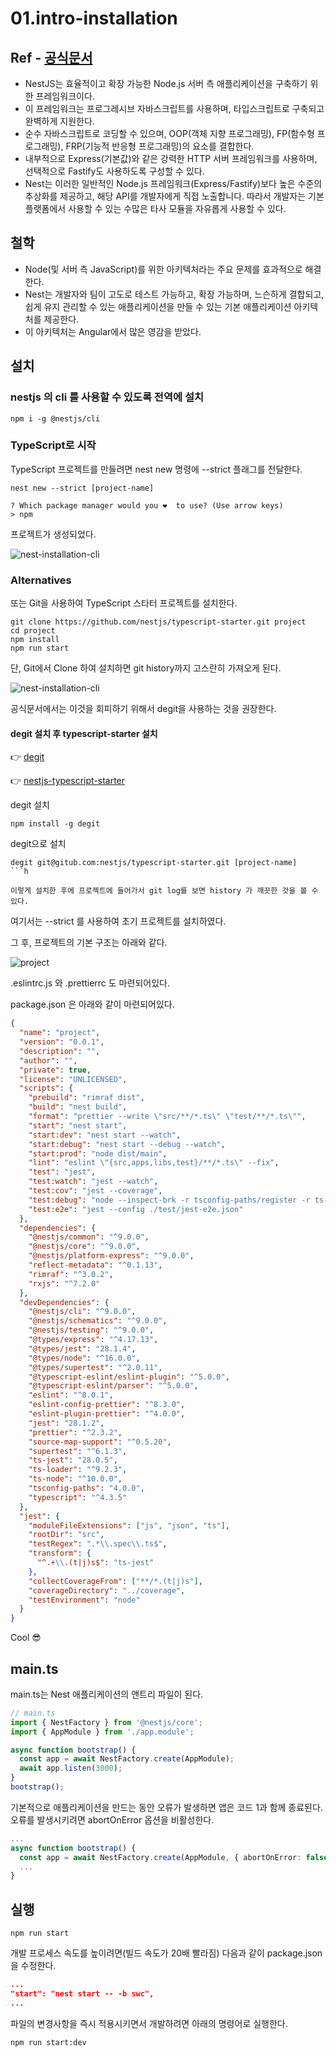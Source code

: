 # 01.intro-installation

## Ref - [공식문서](https://docs.nestjs.com/)

- NestJS는 효율적이고 확장 가능한 Node.js 서버 측 애플리케이션을 구축하기 위한 프레임워크이다.
- 이 프레임워크는 프로그레시브 자바스크립트를 사용하며, 타입스크립트로 구축되고 완벽하게 지원한다.
- 순수 자바스크립트로 코딩할 수 있으며, OOP(객체 지향 프로그래밍), FP(함수형 프로그래밍),
  FRP(기능적 반응형 프로그래밍)의 요소를 결합한다.
- 내부적으로 Express(기본값)와 같은 강력한 HTTP 서버 프레임워크를 사용하며, 선택적으로 Fastify도
  사용하도록 구성할 수 있다.
- Nest는 이러한 일반적인 Node.js 프레임워크(Express/Fastify)보다 높은 수준의 추상화를 제공하고,
  해당 API를 개발자에게 직접 노출합니다. 따라서 개발자는 기본 플랫폼에서 사용할 수 있는 수많은 타사
  모듈을 자유롭게 사용할 수 있다.

## 철학

- Node(및 서버 측 JavaScript)를 위한 아키텍처라는 주요 문제를 효과적으로 해결한다.
- Nest는 개발자와 팀이 고도로 테스트 가능하고, 확장 가능하며, 느슨하게 결합되고, 쉽게 유지 관리할 수 있는
  애플리케이션을 만들 수 있는 기본 애플리케이션 아키텍처를 제공한다.
- 이 아키텍처는 Angular에서 많은 영감을 받았다.

## 설치

### nestjs 의 cli 를 사용할 수 있도록 전역에 설치

```shell
npm i -g @nestjs/cli
```

### TypeScript로 시작

TypeScript 프로젝트를 만들려면 nest new 명령에 --strict 플래그를 전달한다.

```shell
nest new --strict [project-name]
```

```shell
? Which package manager would you ❤️  to use? (Use arrow keys)
> npm
```

프로젝트가 생성되었다.

![nest-installation-cli](./assets/nest-install-cli.png)

### Alternatives

또는 Git을 사용하여 TypeScript 스타터 프로젝트를 설치한다.

```shell
git clone https://github.com/nestjs/typescript-starter.git project
cd project
npm install
npm run start
```

단, Git에서 Clone 하여 설치하면 git history까지 고스란히 가져오게 된다.

![nest-installation-cli](./assets/nest-starter-git-history.png)

공식문서에서는 이것을 회피하기 위해서 degit을 사용하는 것을 권장한다.

#### degit 설치 후 typescript-starter 설치

👉 [degit](https://github.com/Rich-Harris/degit)

👉 [nestjs-typescript-starter](https://github.com/nestjs/typescript-starter)

degit 설치

```shell
npm install -g degit
```

degit으로 설치

````shell
degit git@gitub.com:nestjs/typescript-starter.git [project-name]
```h

이렇게 설치한 후에 프로젝트에 들어가서 git log를 보면 history 가 깨끗한 것을 볼 수 있다.
````

여기서는 --strict 를 사용하여 초기 프로젝트를 설치하였다.

그 후, 프로젝트의 기본 구조는 아래와 같다.

![project](./assets/nest-project.png)

.eslintrc.js 와 .prettierrc 도 마련되어있다.

package.json 은 아래와 같이 마련되어있다.

```json
{
  "name": "project",
  "version": "0.0.1",
  "description": "",
  "author": "",
  "private": true,
  "license": "UNLICENSED",
  "scripts": {
    "prebuild": "rimraf dist",
    "build": "nest build",
    "format": "prettier --write \"src/**/*.ts\" \"test/**/*.ts\"",
    "start": "nest start",
    "start:dev": "nest start --watch",
    "start:debug": "nest start --debug --watch",
    "start:prod": "node dist/main",
    "lint": "eslint \"{src,apps,libs,test}/**/*.ts\" --fix",
    "test": "jest",
    "test:watch": "jest --watch",
    "test:cov": "jest --coverage",
    "test:debug": "node --inspect-brk -r tsconfig-paths/register -r ts-node/register node_modules/.bin/jest --runInBand",
    "test:e2e": "jest --config ./test/jest-e2e.json"
  },
  "dependencies": {
    "@nestjs/common": "^9.0.0",
    "@nestjs/core": "^9.0.0",
    "@nestjs/platform-express": "^9.0.0",
    "reflect-metadata": "^0.1.13",
    "rimraf": "^3.0.2",
    "rxjs": "^7.2.0"
  },
  "devDependencies": {
    "@nestjs/cli": "^9.0.0",
    "@nestjs/schematics": "^9.0.0",
    "@nestjs/testing": "^9.0.0",
    "@types/express": "^4.17.13",
    "@types/jest": "28.1.4",
    "@types/node": "^16.0.0",
    "@types/supertest": "^2.0.11",
    "@typescript-eslint/eslint-plugin": "^5.0.0",
    "@typescript-eslint/parser": "^5.0.0",
    "eslint": "^8.0.1",
    "eslint-config-prettier": "^8.3.0",
    "eslint-plugin-prettier": "^4.0.0",
    "jest": "28.1.2",
    "prettier": "^2.3.2",
    "source-map-support": "^0.5.20",
    "supertest": "^6.1.3",
    "ts-jest": "28.0.5",
    "ts-loader": "^9.2.3",
    "ts-node": "^10.0.0",
    "tsconfig-paths": "4.0.0",
    "typescript": "^4.3.5"
  },
  "jest": {
    "moduleFileExtensions": ["js", "json", "ts"],
    "rootDir": "src",
    "testRegex": ".*\\.spec\\.ts$",
    "transform": {
      "^.+\\.(t|j)s$": "ts-jest"
    },
    "collectCoverageFrom": ["**/*.(t|j)s"],
    "coverageDirectory": "../coverage",
    "testEnvironment": "node"
  }
}
```

Cool 😎

## main.ts

main.ts는 Nest 애플리케이션의 앤트리 파일이 된다.

```ts
// main.ts
import { NestFactory } from '@nestjs/core';
import { AppModule } from './app.module';

async function bootstrap() {
  const app = await NestFactory.create(AppModule);
  await app.listen(3000);
}
bootstrap();
```

기본적으로 애플리케이션을 만드는 동안 오류가 발생하면 앱은 코드 1과 함께 종료된다. 오류를 발생시키려면
abortOnError 옵션을 비활성한다.

```ts
...
async function bootstrap() {
  const app = await NestFactory.create(AppModule, { abortOnError: false });
  ...
}
```

## 실행

```shell
npm run start
```

개발 프로세스 속도를 높이려면(빌드 속도가 20배 빨라짐) 다음과 같이 package.json을 수정한다.

```json
...
"start": "nest start -- -b swc",
...
```

파일의 변경사항을 즉시 적용시키면서 개발하려면 아래의 명령어로 실행한다.

```shell
npm run start:dev
```
